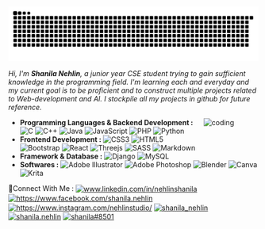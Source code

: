 
![snake gif](https://github.com/nehlinshanila/nehlinshanila/blob/output/github-contribution-grid-snake.svg)


_Hi, I'm ___Shanila Nehlin___, a junior year CSE student trying to gain sufficient knowledge in the programming field. I'm learning each and everyday and my current goal is to be proficient and to construct multiple projects related to Web-development and AI. I stockpile all my projects in github for future reference._


<p><img align="right" alt="coding" height= "70" width="110" src="https://thumbs.gfycat.com/BigGranularLamprey.webp"></p>



- **Programming Languages & Backend Development :**
 ![C](https://img.shields.io/badge/c-%2300599C.svg?style=flat-square&logo=c&logoColor=white)
 ![C++](https://img.shields.io/badge/c++-%2300599C.svg?style=flat-square&logo=c%2B%2B&logoColor=white)
 ![Java](https://img.shields.io/badge/java-%23ED8B00.svg?style=flat-square&logo=java&logoColor=white) 
 ![JavaScript](https://img.shields.io/badge/javascript-%23323330.svg?style=flat-square&logo=javascript&logoColor=%23F7DF1E) 
 ![PHP](https://img.shields.io/badge/php-%23777BB4.svg?style=flat-square&logo=php&logoColor=white) 
 ![Python](https://img.shields.io/badge/python-3670A0?style=flat-square&logo=python&logoColor=ffdd54) 
- **Frontend Development :**
 ![CSS3](https://img.shields.io/badge/css3-%231572B6.svg?style=flat-square&logo=css3&logoColor=white)
 ![HTML5](https://img.shields.io/badge/html5-%23E34F26.svg?style=flat-square&logo=html5&logoColor=white) 
 ![Bootstrap](https://img.shields.io/badge/bootstrap-%23563D7C.svg?style=flat-square&logo=bootstrap&logoColor=white) 
 ![React](https://img.shields.io/badge/react-%2320232a.svg?style=flat-square&logo=react&logoColor=%2361DAFB) 
 ![Threejs](https://img.shields.io/badge/threejs-black?style=flat-square&logo=three.js&logoColor=white)
 ![SASS](https://img.shields.io/badge/SASS-hotpink.svg?style=flat-square&logo=SASS&logoColor=white)
 ![Markdown](https://img.shields.io/badge/markdown-%23000000.svg?style=flat-square&logo=markdown&logoColor=white)
- **Framework & Database :**
 ![Django](https://img.shields.io/badge/django-%23092E20.svg?style=flat-square&logo=django&logoColor=white) 
 ![MySQL](https://img.shields.io/badge/mysql-%2300f.svg?style=flat-square&logo=mysql&logoColor=white) 
- **Softwares :**
 ![Adobe Illustrator](https://img.shields.io/badge/adobeillustrator-%23FF9A00.svg?style=flat-square&logo=adobeillustrator&logoColor=white) 
 ![Adobe Photoshop](https://img.shields.io/badge/adobephotoshop-%2331A8FF.svg?style=flat-square&logo=adobephotoshop&logoColor=white) 
 ![Blender](https://img.shields.io/badge/blender-%23F5792A.svg?style=flat-square&logo=blender&logoColor=white) 
 ![Canva](https://img.shields.io/badge/Canva-%2300C4CC.svg?style=flat-square&logo=Canva&logoColor=white) 
 ![Krita](https://img.shields.io/badge/Krita-203759?style=flat-square&logo=krita&logoColor=EEF37B) 



🧷Connect With Me : 
<a href="https://linkedin.com/in/nehlinshanila" target="blank"><img align="center" src="https://raw.githubusercontent.com/rahuldkjain/github-profile-readme-generator/master/src/images/icons/Social/linked-in-alt.svg" alt="www.linkedin.com/in/nehlinshanila" height="20" width="20" /></a>
<a href="https://www.facebook.com/shanila.nehlin" target="blank"><img align="center" src="https://raw.githubusercontent.com/rahuldkjain/github-profile-readme-generator/master/src/images/icons/Social/facebook.svg" alt="https://www.facebook.com/shanila.nehlin" height="20" width="20" /></a>
<a href="https://www.instagram.com/nehlinstudio/" target="blank"><img align="center" src="https://raw.githubusercontent.com/rahuldkjain/github-profile-readme-generator/master/src/images/icons/Social/instagram.svg" alt="https://www.instagram.com/nehlinstudio/" height="20" width="20" /></a>
<a href="https://www.hackerrank.com/shanila_nehlin" target="blank"><img align="center" src="https://raw.githubusercontent.com/rahuldkjain/github-profile-readme-generator/master/src/images/icons/Social/hackerrank.svg" alt="shanila_nehlin" height="20" width="20" /></a>
<a href="https://codeforces.com/profile/shanila.nehlin" target="blank"><img align="center" src="https://raw.githubusercontent.com/rahuldkjain/github-profile-readme-generator/master/src/images/icons/Social/codeforces.svg" alt="shanila.nehlin" height="20" width="20" /></a>
<a href="https://discord.gg/shanila#8501" target="blank"><img align="center" src="https://raw.githubusercontent.com/rahuldkjain/github-profile-readme-generator/master/src/images/icons/Social/discord.svg" alt="shanila#8501" height="20" width="20" /></a>
 
